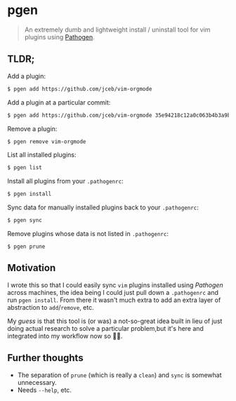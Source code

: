 # pgen

> An extremely dumb and lightweight install / uninstall tool for vim plugins using [Pathogen](https://github.com/tpope/vim-pathogen).

## TLDR;

Add a plugin:

```sh
$ pgen add https://github.com/jceb/vim-orgmode
```

Add a plugin at a particular commit:

```sh
$ pgen add https://github.com/jceb/vim-orgmode 35e94218c12a0c063b4b3a9b48e7867578e1e13c
```

Remove a plugin:

```sh
$ pgen remove vim-orgmode
```

List all installed plugins:

```sh
$ pgen list
```

Install all plugins from your `.pathogenrc`:

```sh
$ pgen install
```

Sync data for manually installed plugins back to your `.pathogenrc`:

```sh
$ pgen sync
```

Remove plugins whose data is not listed in `.pathogenrc`:

```
$ pgen prune
```

## Motivation

I wrote this so that I could easily sync `vim` plugins installed using _Pathogen_ across machines, the idea being I could just pull down a `.pathogenrc` and run `pgen install`. From there it wasn't much extra to add an extra layer of abstraction to `add`/`remove`, etc.

My _guess_ is that this tool is (or was) a not-so-great idea built in lieu of just doing actual research to solve a particular problem,but it's here and integrated into my workflow now so 🤷‍♂️.

## Further thoughts

* The separation of `prune` (which is really a `clean`) and `sync` is somewhat unnecessary.
* Needs `--help`, etc.